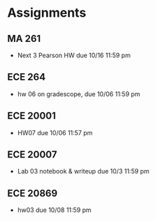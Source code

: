 # Assignments

## MA 261
 - Next 3 Pearson HW due 10/16 11:59 pm

## ECE 264
 - hw 06 on gradescope, due 10/06 11:59 pm

## ECE 20001
 - HW07 due 10/06 11:57 pm

## ECE 20007
 - Lab 03 notebook & writeup due 10/3 11:59 pm

## ECE 20869
 - hw03 due 10/08 11:59 pm
